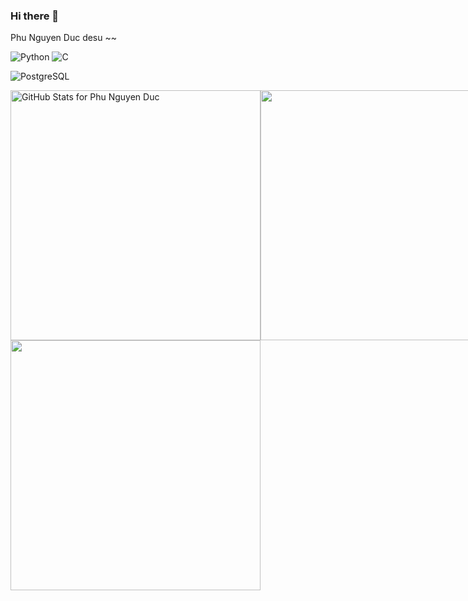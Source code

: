### Hi there 👋

Phu Nguyen Duc desu ~~


![Python](https://img.shields.io/badge/-Python-yellow?style=for-the-badge)
![C](https://img.shields.io/badge/-C-blue?style=for-the-badge)

![PostgreSQL](https://img.shields.io/badge/-PostgreSQL-007acc?style=for-the-badge)

<div style="display: flex;">
       <div>
        <img src="https://github-readme-stats.vercel.app/api?username=PhuND2k3&show_icons=true&include_all_commits=true&count_private=true&theme=jolly&layout=compact"       
        alt="GitHub Stats for Phu Nguyen Duc" width="400" >
         <br/>
        <img src="https://github-readme-streak-stats.herokuapp.com?user=PhuND2k3&theme=jolly" width="400" >
       </div>
<div>
 <img src="https://i.gifer.com/origin/ad/ad932b6af29b77f105e5b24217488a70_w200.webp" width="400" >
</div>
</div>
